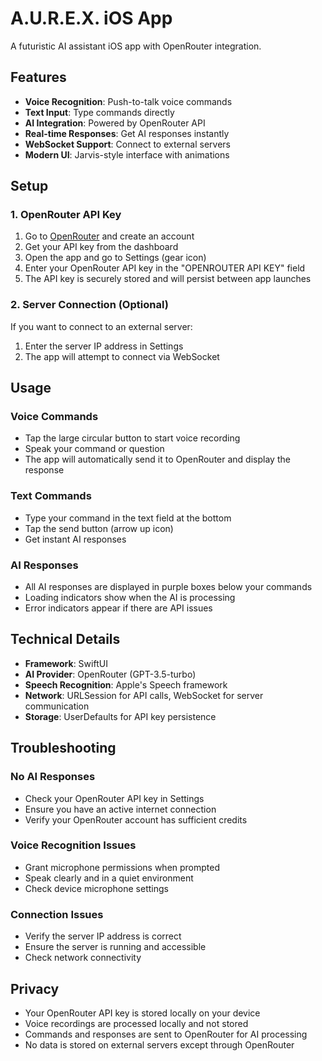 # A.U.R.E.X. iOS App

A futuristic AI assistant iOS app with OpenRouter integration.

## Features

- **Voice Recognition**: Push-to-talk voice commands
- **Text Input**: Type commands directly
- **AI Integration**: Powered by OpenRouter API
- **Real-time Responses**: Get AI responses instantly
- **WebSocket Support**: Connect to external servers
- **Modern UI**: Jarvis-style interface with animations

## Setup

### 1. OpenRouter API Key

1. Go to [OpenRouter](https://openrouter.ai/) and create an account
2. Get your API key from the dashboard
3. Open the app and go to Settings (gear icon)
4. Enter your OpenRouter API key in the "OPENROUTER API KEY" field
5. The API key is securely stored and will persist between app launches

### 2. Server Connection (Optional)

If you want to connect to an external server:
1. Enter the server IP address in Settings
2. The app will attempt to connect via WebSocket

## Usage

### Voice Commands
- Tap the large circular button to start voice recording
- Speak your command or question
- The app will automatically send it to OpenRouter and display the response

### Text Commands
- Type your command in the text field at the bottom
- Tap the send button (arrow up icon)
- Get instant AI responses

### AI Responses
- All AI responses are displayed in purple boxes below your commands
- Loading indicators show when the AI is processing
- Error indicators appear if there are API issues

## Technical Details

- **Framework**: SwiftUI
- **AI Provider**: OpenRouter (GPT-3.5-turbo)
- **Speech Recognition**: Apple's Speech framework
- **Network**: URLSession for API calls, WebSocket for server communication
- **Storage**: UserDefaults for API key persistence

## Troubleshooting

### No AI Responses
- Check your OpenRouter API key in Settings
- Ensure you have an active internet connection
- Verify your OpenRouter account has sufficient credits

### Voice Recognition Issues
- Grant microphone permissions when prompted
- Speak clearly and in a quiet environment
- Check device microphone settings

### Connection Issues
- Verify the server IP address is correct
- Ensure the server is running and accessible
- Check network connectivity

## Privacy

- Your OpenRouter API key is stored locally on your device
- Voice recordings are processed locally and not stored
- Commands and responses are sent to OpenRouter for AI processing
- No data is stored on external servers except through OpenRouter 
